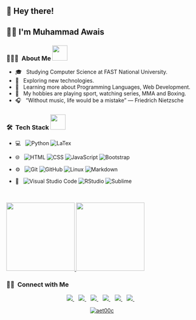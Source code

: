 <h2> 👋 Hey there!</h2>

<h2> 💁‍♂️ I'm Muhammad Awais </h2>

<h3> 👨🏻‍💻 &nbsp;About Me <img src="https://media.giphy.com/media/2rAF2FUn94dIlljSms/giphy.gif" width="40"></h3>

- 🎓 &nbsp; Studying Computer Science at FAST National University.
- 🤔 &nbsp; Exploring new technologies.
- 🌱 &nbsp; Learning more about Programming Languages, Web Development.
- 🥋 &nbsp; My hobbies are playing sport, watching series, MMA and Boxing.
- 🎧 &nbsp; “Without music, life would be a mistake” ― Friedrich Nietzsche

<h3> 🛠 &nbsp;Tech Stack <img src="https://media.giphy.com/media/WUlplcMpOCEmTGBtBW/giphy.gif" width="40"></h3>

- 💻 &nbsp;
  ![Python](https://img.shields.io/badge/-Python-333333?style=flat&logo=python)
  ![LaTex](https://img.shields.io/badge/-LaTex-333333?style=flat&logo=LaTex)

- 🌐 &nbsp;
  ![HTML](https://img.shields.io/badge/-HTML-333333?style=flat&logo=HTML5)
  ![CSS](https://img.shields.io/badge/-CSS-333333?style=flat&logo=CSS3&logoColor=1572B6)
  ![JavaScript](https://img.shields.io/badge/-JavaScript-333333?style=flat&logo=javascript)
  ![Bootstrap](https://img.shields.io/badge/-Bootstrap-333333?style=flat&logo=bootstrap&logoColor=563D7C)

- ⚙️ &nbsp;
  ![Git](https://img.shields.io/badge/-Git-333333?style=flat&logo=git)
  ![GitHub](https://img.shields.io/badge/-GitHub-333333?style=flat&logo=github)
  ![Linux](https://img.shields.io/badge/-linux-333333?style=flat&logo=linux)
  ![Markdown](https://img.shields.io/badge/-Markdown-333333?style=flat&logo=markdown)
- 🔧 &nbsp;
  ![Visual Studio Code](https://img.shields.io/badge/-Visual%20Studio%20Code-333333?style=flat&logo=visual-studio-code&logoColor=007ACC)
  ![RStudio](https://img.shields.io/badge/-RStudio-333333?style=flat&logo=rstudio)
  ![Sublime](https://img.shields.io/badge/-Sublime-333333?style=flat&logo=eclipse-ide&logoColor=2C2255)

<br/>
<br>
<a href="https://github.com/aetooc">
  <img height="180em" src="https://github-readme-stats.vercel.app/api?username=aetooc&theme=buefy&show_icons=true" />
  <img height="180em" src="https://github-readme-stats.vercel.app/api/top-langs/?username=aetooc&theme=buefy&layout=compact" />
</a>

<br/>
<h3> 🤝🏻 &nbsp;Connect with Me </h3>

<p align='center'>
  
  <a href="https://wa.link/7936yy">
    <img src="https://img.shields.io/badge/WHATSAPP-%2325D366.svg?&style=for-the-badge&logo=whatsapp&logoColor=white" />    
  </a>&nbsp;&nbsp;
  <a href="https://www.linkedin.com/in/muhammadawaisaijaz/">
    <img src="https://img.shields.io/badge/linkedin-%230077B5.svg?&style=for-the-badge&logo=linkedin&logoColor=white" />
  </a>&nbsp;&nbsp;
  <a href="https://instagram.com/aetooc">
    <img src="https://img.shields.io/badge/instagram-%23E4405F.svg?&style=for-the-badge&logo=instagram&logoColor=white" />        
  </a>&nbsp;&nbsp;
  <a href="https://twitter.com/aet00c">
    <img src="https://img.shields.io/badge/Twitter-1DA1F2?style=for-the-badge&logo=twitter&logoColor=white" />        
  </a>&nbsp;&nbsp;
  <a href="mailto:muhammadawais26103@gmail.com">
    <img src="https://img.shields.io/badge/Gmail-D14836?style=for-the-badge&logo=gmail&logoColor=white" />        
  </a>&nbsp;&nbsp;
  <a href="mailto:aetooc@outlook.com">
    <img src="https://img.shields.io/badge/Outlook-D14836?style=for-the-badge&logo=outlook&logoColor=white" />        
  </a>&nbsp;&nbsp;
</p>
  <p align="center"> <a href="https://twitter.com/aet00c" target="blank"><img src="https://img.shields.io/twitter/follow/aet00c?logo=twitter&style=for-the-badge" alt="aet00c" /></a><p align="center"></p>
</p>
